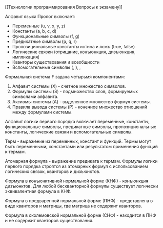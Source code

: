 [[Технологии программирования Вопросы к экзамену]]

Алфавит языка Пролог включает:

- Переменные (u, v, x, y, z)
- Константы (a, b, c, d)
- Функциональные символы (f, g)
- Предикатные символы (p, q, r)
- Пропозициональные константы истина и ложь (true, false)
- Логические связки (отрицание, конъюнкция, дизъюнкция, импликация)
- Кванторы существования и всеобщности
- Вспомогательные символы (, ), ,

Формальная система F задана четырьмя компонентами:

1. Алфавит системы (X) - счетное множество символов.
2. Формулы системы (S) - подмножество слов, формируемых символами алфавита.
3. Аксиомы системы (A) - выделенное множество формул системы.
4. Правила вывода системы (P) - конечное множество отношений между формулами системы.

Алфавит логики первого порядка включает переменные, константы, функциональные символы, предикатные символы, пропозициональные константы, логические связки и вспомогательные символы.

Терм - выражение из переменных, констант и функций. Термы могут быть переменными, константами или результатом применения функций к термам.

Атомарная формула - выражение предиката к термам. Формулы логики первого порядка строятся из атомарных формул с использованием логических связок, кванторов и дизъюнктов.

Формула в конъюнктивной нормальной форме (КНФ) - конъюнкция дизъюнктов. Для любой бескванторной формулы существует логически эквивалентная формула в КНФ.

Формула в предваренной нормальной форме (ПНФ) - представлена в виде кванторов и матрицы, где матрица не содержит кванторов.

Формула в сколемовской нормальной форме (СНФ) - находится в ПНФ и не содержит кванторов существования.